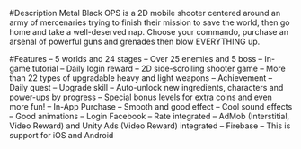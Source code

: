 #Description
Metal Black OPS is a 2D mobile shooter centered around an army of mercenaries trying to finish their mission to save the world, then go home and take a well-deserved nap.
Choose your commando, purchase an arsenal of powerful guns and grenades then blow EVERYTHING up.

#Features
– 5 worlds and 24 stages
– Over 25 enemies and 5 boss
– In-game tutorial
– Daily login reward
– 2D side-scrolling shooter game
– More than 22 types of upgradable heavy and light weapons
– Achievement
– Daily quest
– Upgrade skill
– Auto-unlock new ingredients, characters and power-ups by progress
– Special bonus levels for extra coins and even more fun!
– In-App Purchase
– Smooth and good effect
– Cool sound effects
– Good animations
– Login Facebook
– Rate integrated
– AdMob (Interstitial, Video Reward) and Unity Ads (Video Reward) integrated
– Firebase
– This is support for iOS and Android
